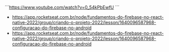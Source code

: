 ´´´https://www.youtube.com/watch?v=0_54kPbEwfU ´´´
* https://app.rocketseat.com.br/node/fundamentos-do-firebase-no-react-native-2022/group/criando-o-projeto-2022/lesson/1640096587968-configuracao-do-firebase-no-android
* https://app.rocketseat.com.br/node/fundamentos-do-firebase-no-react-native-2022/group/criando-o-projeto-2022/lesson/1640096587968-configuracao-do-firebase-no-android
